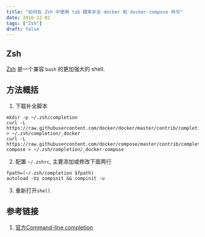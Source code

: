 ```yaml
---
title: "如何在 Zsh 中使用 tab 键来补全 docker 和 docker-compose 命令"
date: 2016-12-02
tags: ["Zsh"]
draft: false
---
```


## Zsh
[Zsh](http://zsh.sourceforge.net/) 是一个兼容 `bash` 的更加强大的 shell.

## 方法概括
1. 下载补全脚本
```
mkdir -p ~/.zsh/completion
curl -L https://raw.githubusercontent.com/docker/docker/master/contrib/completion/zsh/_docker > ~/.zsh/completion/_docker
curl -L https://raw.githubusercontent.com/docker/compose/master/contrib/completion/zsh/_docker-compose > ~/.zsh/completion/_docker-compose
```
2. 配置 `~/.zshrc`, 主要添加或修改下面两行
```
fpath=(~/.zsh/completion $fpath)
autoload -Uz compinit && compinit -u
```
3. 重新打开`shell`

## 参考链接
1. [官方Command-line completion](https://docs.docker.com/compose/completion/)



